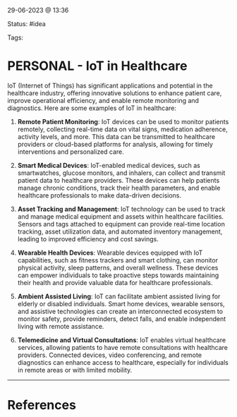 29-06-2023 @ 13:36

Status: #idea

Tags: 

# PERSONAL - IoT in Healthcare

IoT (Internet of Things) has significant applications and potential in the healthcare industry, offering innovative solutions to enhance patient care, improve operational efficiency, and enable remote monitoring and diagnostics. Here are some examples of IoT in healthcare:

1. **Remote Patient Monitoring**: IoT devices can be used to monitor patients remotely, collecting real-time data on vital signs, medication adherence, activity levels, and more. This data can be transmitted to healthcare providers or cloud-based platforms for analysis, allowing for timely interventions and personalized care.
    
2. **Smart Medical Devices**: IoT-enabled medical devices, such as smartwatches, glucose monitors, and inhalers, can collect and transmit patient data to healthcare providers. These devices can help patients manage chronic conditions, track their health parameters, and enable healthcare professionals to make data-driven decisions.
    
3. **Asset Tracking and Management**: IoT technology can be used to track and manage medical equipment and assets within healthcare facilities. Sensors and tags attached to equipment can provide real-time location tracking, asset utilization data, and automated inventory management, leading to improved efficiency and cost savings.
    
4. **Wearable Health Devices**: Wearable devices equipped with IoT capabilities, such as fitness trackers and smart clothing, can monitor physical activity, sleep patterns, and overall wellness. These devices can empower individuals to take proactive steps towards maintaining their health and provide valuable data for healthcare professionals.
    
5. **Ambient Assisted Living**: IoT can facilitate ambient assisted living for elderly or disabled individuals. Smart home devices, wearable sensors, and assistive technologies can create an interconnected ecosystem to monitor safety, provide reminders, detect falls, and enable independent living with remote assistance.
    
6. **Telemedicine and Virtual Consultations**: IoT enables virtual healthcare services, allowing patients to have remote consultations with healthcare providers. Connected devices, video conferencing, and remote diagnostics can enhance access to healthcare, especially for individuals in remote areas or with limited mobility.

---
# References
